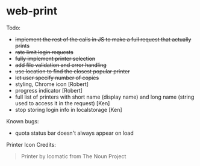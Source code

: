 web-print
=========

Todo:
- ~~implement the rest of the calls in JS to make a full request that actually prints~~
- ~~rate limit login requests~~
- ~~fully implement printer selection~~
- ~~add file validation and error handling~~
- ~~use location to find the closest popular printer~~
- ~~let user specify number of copies~~
- styling, Chrome icon [Robert]
- progress indicator [Robert]
- full list of printers with short name (display name) and long name (string used to access it in the request) [Ken]
- stop storing login info in localstorage [Ken]

Known bugs:
- quota status bar doesn't always appear on load

Printer Icon Credits:

> Printer by Icomatic from The Noun Project